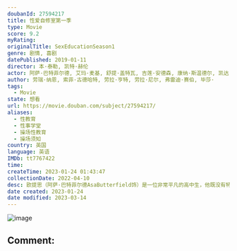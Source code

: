 ```yaml
---
doubanId: 27594217
title: 性爱自修室第一季
type: Movie
score: 9.2
myRating: 
originalTitle: SexEducationSeason1
genre: 剧情, 喜剧
datePublished: 2019-01-11
director: 本·泰勒, 凯特·赫伦
actor: 阿萨·巴特菲尔德, 艾玛·麦基, 舒提·盖特瓦, 吉莲·安德森, 康纳·斯温德尔, 凯达·威廉姆斯特灵, 埃利斯戴尔·皮特里, 艾米·卢·伍德, 米卡埃尔·佩斯布兰特, 米米·基恩, 钱尼尔·库勒, 亚历山大·韦斯特伍德, 塔尼娅·雷诺兹, 凯瑞斯·沃肯斯, 帕特里夏·艾莉森, 西蒙娜·阿什利, 吉姆·霍威克, 爱德华·布卢梅尔, 克里斯·詹克斯, 拉卡·塔克雷尔, 道比·欧帕瑞, 麦克斯·布斯特, 卡迪姆·拉姆齐, 汉娜·沃丁厄姆, 詹姆斯·鲍弗, 萨曼莎·斯毕洛, 莉莉·纽马克, 强尼·艾米斯, 奥利维亚·格兰特, 爱丽丝·休金, 丹尼尔·英格斯, 多米尼克·阿普尔怀特, 安贾纳·瓦桑, 丹尼尔·阿德博伊加, 费米·依鲁福祖, 提什·库马尔, 罗瑞·帕尔弗里, 麦莉·托马斯, 亚当·扬, 汤姆·麦克莱, 露·科菲尔德, 弗朗西斯·约翰逊, 汤姆·科利, 多琳·布莱克斯托克, 英迪娅·阿玛特菲奥
author: 劳瑞·纳恩, 索菲·古德哈特, 劳拉·亨特, 劳拉·尼尔, 弗雷迪·赛伯, 毕莎·
tags:
  - Movie
state: 想看
url: https://movie.douban.com/subject/27594217/
aliases:
  - 性教育
  - 性事学堂
  - 操场性教育
  - 操场须知
country: 英国
language: 英语
IMDb: tt7767422
time: 
createTime: 2023-01-24 01:43:47
collectionDate: 2022-04-10
desc: 欧提思（阿萨·巴特菲尔德AsaButterfield饰）是一位非常平凡的高中生，他既没有特别聪明，也没有特别英俊，要说他和同龄人唯一的不同，那就是他拥有一位研究性心理学的母亲简（吉莲·安德森G...
date created: 2023-01-24
date modified: 2023-03-14
---
```


![image](p2569324883.jpg)

Comment:
---
